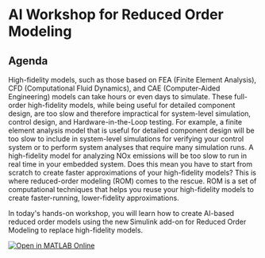 # AI Workshop for Reduced Order Modeling 
## Agenda

High-fidelity models, such as those based on FEA (Finite Element Analysis), CFD (Computational Fluid Dynamics), and CAE (Computer-Aided Engineering) models can take hours or even days to simulate. These full-order high-fidelity models, while being useful for detailed component design, are too slow and therefore impractical for system-level simulation, control design, and Hardware-in-the-Loop testing. For example, a finite element analysis model that is useful for detailed component design will be too slow to include in system-level simulations for verifying your control system or to perform system analyses that require many simulation runs. A high-fidelity model for analyzing NOx emissions will be too slow to run in real time in your embedded system. Does this mean you have to start from scratch to create faster approximations of your high-fidelity models? This is where reduced-order modeling (ROM) comes to the rescue. ROM is a set of computational techniques that helps you reuse your high-fidelity models to create faster-running, lower-fidelity approximations. 

In today's hands-on workshop, you will learn how to create AI-based reduced order models using the new Simulink add-on for Reduced Order Modeling to replace high-fidelity models. 

[![Open in MATLAB Online](https://www.mathworks.com/images/responsive/global/open-in-matlab-online.svg)](https://matlab.mathworks.com/open/github/v1?repo=MahaveerSatra/Reduced-Order-Model-Hands-on-Workshop---AI-with-Model-Based-Design)

